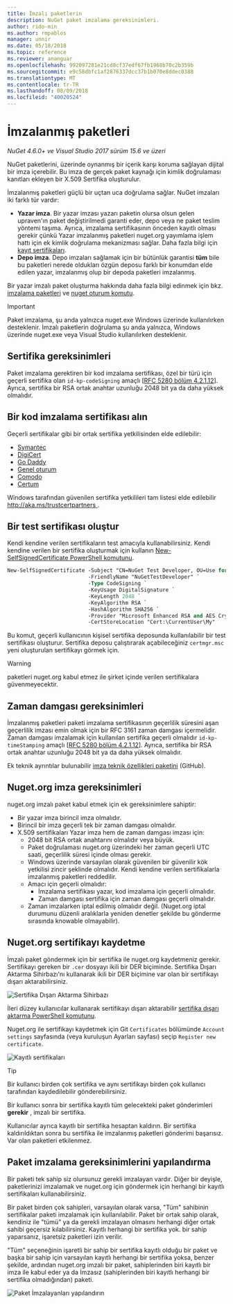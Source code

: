 ```yaml
---
title: İmzalı paketlerin
description: NuGet paket imzalama gereksinimleri.
author: rido-min
ms.author: rmpablos
manager: unnir
ms.date: 05/18/2018
ms.topic: reference
ms.reviewer: ananguar
ms.openlocfilehash: 992097281e21cd8cf37edf67fb1968b70c2b359b
ms.sourcegitcommit: e9c58dbfc1af2876337dcc37b1b070e8ddec0388
ms.translationtype: MT
ms.contentlocale: tr-TR
ms.lasthandoff: 08/09/2018
ms.locfileid: "40020524"
---
```

# <a name="signed-packages"></a>İmzalanmış paketleri

*NuGet 4.6.0+ ve Visual Studio 2017 sürüm 15.6 ve üzeri*

NuGet paketlerini, üzerinde oynanmış bir içerik karşı koruma sağlayan dijital bir imza içerebilir. Bu imza de gerçek paket kaynağı için kimlik doğrulaması kanıtları ekleyen bir X.509 Sertifika oluşturulur.

İmzalanmış paketleri güçlü bir uçtan uca doğrulama sağlar. NuGet imzaları iki farklı tür vardır:
- **Yazar imza**. Bir yazar imzası yazarı paketin olursa olsun gelen upraven'ın paket değiştirilmedi garanti eder, depo veya ne paket teslim yöntemi taşıma. Ayrıca, imzalama sertifikasının önceden kayıtlı olması gerekir çünkü Yazar imzalanmış paketleri nuget.org yayımlama işlem hattı için ek kimlik doğrulama mekanizması sağlar. Daha fazla bilgi için [kayıt sertifikaları](#register-certificate-on-nugetorg).
- **Depo imza**. Depo imzaları sağlamak için bir bütünlük garantisi **tüm** bile bu paketleri nerede oldukları özgün deposu farklı bir konumdan elde edilen yazar, imzalanmış olup bir depoda paketleri imzalanmış.   

Bir yazar imzalı paket oluşturma hakkında daha fazla bilgi edinmek için bkz. [imzalama paketleri](../create-packages/Sign-a-package.md) ve [nuget oturum komutu](../tools/cli-ref-sign.md).

> [!Important]
> Paket imzalama, şu anda yalnızca nuget.exe Windows üzerinde kullanılırken desteklenir. İmzalı paketlerin doğrulama şu anda yalnızca, Windows üzerinde nuget.exe veya Visual Studio kullanılırken desteklenir.

## <a name="certificate-requirements"></a>Sertifika gereksinimleri

Paket imzalama gerektiren bir kod imzalama sertifikası, özel bir türü için geçerli sertifika olan `id-kp-codeSigning` amaçlı [[RFC 5280 bölüm 4.2.1.12](https://tools.ietf.org/html/rfc5280#section-4.2.1.12)]. Ayrıca, sertifika bir RSA ortak anahtar uzunluğu 2048 bit ya da daha yüksek olmalıdır.

## <a name="get-a-code-signing-certificate"></a>Bir kod imzalama sertifikası alın

Geçerli sertifikalar gibi bir ortak sertifika yetkilisinden elde edilebilir:

- [Symantec](https://trustcenter.websecurity.symantec.com/process/trust/productOptions?productType=SoftwareValidationClass3)
- [DigiCert](https://www.digicert.com/code-signing/)
- [Go Daddy](https://www.godaddy.com/web-security/code-signing-certificate)
- [Genel oturum](https://www.globalsign.com/en/code-signing-certificate/)
- [Comodo](https://www.comodo.com/e-commerce/code-signing/code-signing-certificate.php)
- [Certum](https://www.certum.eu/certum/cert,offer_en_open_source_cs.xml) 

Windows tarafından güvenilen sertifika yetkilileri tam listesi elde edilebilir [ http://aka.ms/trustcertpartners ](http://aka.ms/trustcertpartners).

## <a name="create-a-test-certificate"></a>Bir test sertifikası oluştur

Kendi kendine verilen sertifikaların test amacıyla kullanabilirsiniz. Kendi kendine verilen bir sertifika oluşturmak için kullanın [New-SelfSignedCertificate PowerShell komutunu](/powershell/module/pkiclient/new-selfsignedcertificate.md).

```ps
New-SelfSignedCertificate -Subject "CN=NuGet Test Developer, OU=Use for testing purposes ONLY" `
                          -FriendlyName "NuGetTestDeveloper" `
                          -Type CodeSigning `
                          -KeyUsage DigitalSignature `
                          -KeyLength 2048 `
                          -KeyAlgorithm RSA `
                          -HashAlgorithm SHA256 `
                          -Provider "Microsoft Enhanced RSA and AES Cryptographic Provider" `
                          -CertStoreLocation "Cert:\CurrentUser\My" 
```

Bu komut, geçerli kullanıcının kişisel sertifika deposunda kullanılabilir bir test sertifikası oluşturur. Sertifika deposu çalıştırarak açabileceğiniz `certmgr.msc` yeni oluşturulan sertifikayı görmek için.

> [!Warning]
> paketleri nuget.org kabul etmez ile şirket içinde verilen sertifikalara güvenmeyecektir.

## <a name="timestamp-requirements"></a>Zaman damgası gereksinimleri

İmzalanmış paketleri paketi imzalama sertifikasının geçerlilik süresini aşan geçerlilik imzası emin olmak için bir RFC 3161 zaman damgası içermelidir. Zaman damgası imzalamak için kullanılan sertifika geçerli olmalıdır `id-kp-timeStamping` amaçlı [[RFC 5280 bölüm 4.2.1.12](https://tools.ietf.org/html/rfc5280#section-4.2.1.12)]. Ayrıca, sertifika bir RSA ortak anahtar uzunluğu 2048 bit ya da daha yüksek olmalıdır.

Ek teknik ayrıntılar bulunabilir [imza teknik özellikleri paketini](https://github.com/NuGet/Home/wiki/Package-Signatures-Technical-Details) (GitHub).

## <a name="signature-requirements-on-nugetorg"></a>Nuget.org imza gereksinimleri

nuget.org imzalı paket kabul etmek için ek gereksinimlere sahiptir:

- Bir yazar imza birincil imza olmalıdır.
- Birincil bir imza geçerli tek bir zaman damgası olmalıdır.
- X.509 sertifikaları Yazar imza hem de zaman damgası imzası için:
  - 2048 bit RSA ortak anahtarını olmalıdır veya büyük.
  - Paket doğrulaması nuget.org üzerindeki her zaman geçerli UTC saati, geçerlilik süresi içinde olması gerekir.
  - Windows üzerinde varsayılan olarak güvenilen bir güvenilir kök yetkilisi zincir şeklinde olmalıdır. Kendi kendine verilen sertifikalarla imzalanmış paketleri reddedilir.
  - Amacı için geçerli olmalıdır: 
    - İmzalama sertifikası yazar, kod imzalama için geçerli olmalıdır.
    - Zaman damgası sertifika için zaman damgası geçerli olmalıdır.
  - Zaman imzalarken iptal edilmiş olmalıdır değil. (Nuget.org iptal durumunu düzenli aralıklarla yeniden denetler şekilde bu gönderme sırasında knowable olmayabilir).

## <a name="register-certificate-on-nugetorg"></a>Nuget.org sertifikayı kaydetme

İmzalı paket göndermek için bir sertifika ile nuget.org kaydetmeniz gerekir. Sertifikayı gereken bir `.cer` dosyayı ikili bir DER biçiminde. Sertifika Dışarı Aktarma Sihirbazı'nı kullanarak ikili bir DER biçimine var olan bir sertifikayı dışarı aktarabilirsiniz.

![Sertifika Dışarı Aktarma Sihirbazı](media/CertificateExportWizard.png)

İleri düzey kullanıcılar kullanarak sertifikayı dışarı aktarabilir [sertifika dışarı aktarma PowerShell komutunu](/powershell/module/pkiclient/export-certificate.md).

Nuget.org ile sertifikayı kaydetmek için Git `Certificates` bölümünde `Account settings` sayfasında (veya kuruluşun Ayarları sayfası) seçip `Register new certificate`.

![Kayıtlı sertifikaları](media/registered-certs.png)

> [!Tip]
> Bir kullanıcı birden çok sertifika ve aynı sertifikayı birden çok kullanıcı tarafından kaydedilebilir gönderebilirsiniz.

Bir kullanıcı sonra bir sertifika kayıtlı tüm gelecekteki paket gönderimleri **gerekir** , imzalı bir sertifika.

Kullanıcılar ayrıca kayıtlı bir sertifika hesaptan kaldırın. Bir sertifika kaldırıldıktan sonra bu sertifika ile imzalanmış paketleri gönderimi başarısız. Var olan paketleri etkilenmez.

## <a name="configure-package-signing-requirements"></a>Paket imzalama gereksinimlerini yapılandırma

Bir paketi tek sahip siz olursunuz gerekli imzalayan vardır. Diğer bir deyişle, paketlerinizi imzalamak ve nuget.org için göndermek için herhangi bir kayıtlı sertifikaları kullanabilirsiniz.

Bir paket birden çok sahipleri, varsayılan olarak varsa, "Tüm" sahibinin sertifikalar paketi imzalamak için kullanılabilir. Paket bir ortak sahip olarak, kendiniz ile "tümü" ya da gerekli imzalayan olmasını herhangi diğer ortak sahibi geçersiz kılabilirsiniz. Kayıtlı herhangi bir sertifika yok. bir sahip yaparsanız, işaretsiz paketleri izin verilir. 

"Tüm" seçeneğinin işaretli bir sahip bir sertifika kayıtlı olduğu bir paket ve başka bir sahip için varsayılan kayıtlı herhangi bir sertifika yoksa, benzer şekilde, ardından nuget.org imzalı bir paket, sahiplerinden biri kayıtlı bir imza ile kabul eder ya da İmzasız (sahiplerinden biri kayıtlı herhangi bir sertifika olmadığından) paketi.

![Paket İmzalayanları yapılandırın](media/configure-package-signers.png)
